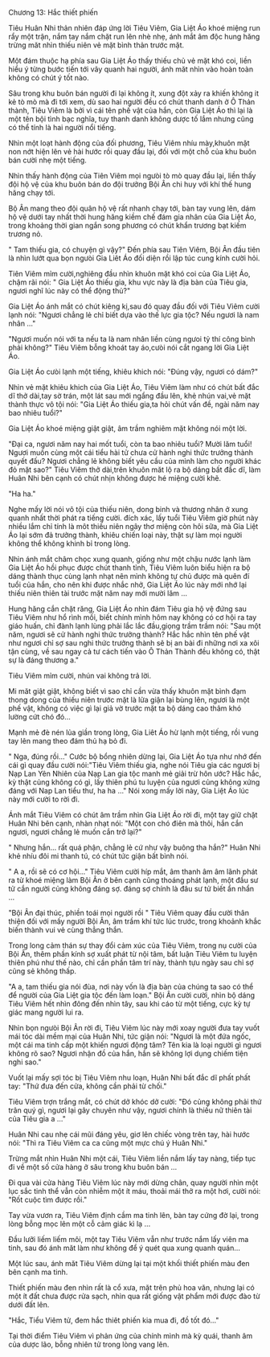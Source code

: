 




Chương 13: Hắc thiết phiến


Tiêu Huân Nhi thản nhiên đáp ứng lời Tiêu Viêm, Gia Liệt Áo khoé miệng run rẩy một trận, nắm tay nắm chặt run lên nhè nhẹ, ánh mắt âm độc hung hăng trừng măt nhìn thiếu niên vẻ mặt bình thản trước mặt.

Một đám thuộc hạ phía sau Gia Liệt Áo thấy thiếu chủ vẻ mặt khó coi, liền hiểu ý từng bước tiến tới vây quanh hai người, ánh măt nhìn vào hoàn toàn không có chút ý tốt nào.

Sâu trong khu buôn bán người đi lại không ít, xung đột xảy ra khiến không it kẻ tò mò mà đi tới xem, dù sao hai người đều có chút thanh danh ở Ô Thản thành, Tiêu Viêm là bởi vì cái tên phế vật của hắn, còn Gia Liệt Áo thì lại là một tên bội tình bạc nghĩa, tuy thanh danh không dược tố lắm nhưng cũng có thể tính là hai người nổi tiếng.

Nhìn một loạt hành động của đối phương, Tiêu Viêm nhíu mày,khuôn mặt non nớt hiện lên vẻ hài hước rồi quay đầu lại, đối với một chỗ của khu buôn bán cười nhẹ một tiếng.

Nhìn thấy hành động của Tiên Viêm mọi ngưòi tò mò quay đầu lại, liền thấy đội hộ vệ của khu buôn bán do đội trưởng Bội Ân chi huy với khí thế hung hăng chạy tới.

Bộ Ân mang theo đội quân hộ vệ rất nhanh chạy tới, bàn tay vung lên, dám hộ vệ dưới tay nhất thời hung hăng kiềm chế đám gia nhân của Gia Liệt Áo, trong khoảng thời gian ngắn song phương có chút khẩn trương bạt kiếm trương nỏ.

" Tam thiếu gia, có chuyện gì vậy?" Đến phía sau Tiên Viêm, Bội Ân đầu tiên là nhìn lướt qua bọn ngưòi Gia Liêt Áo đối diện rồi lập túc cung kính cười hỏi.

Tiên Viêm mỉm cười,nghiêng đầu nhìn khuôn mặt khó coi của Gia Liệt Áo, chậm rãi nói: " Gia Liệt Áo thiếu gia, khu vực này là địa bàn của Tiêu gia, ngươi nghĩ lúc này có thể động thủ?"

Gia Liệt Áo ánh mắt có chút kiêng kị,sau đó quay đầu đối với Tiêu Viêm cười lạnh nói: "Ngươi chẳng lẻ chỉ biết dựa vào thế lực gia tộc? Nếu ngươi là nam nhân …"

"Ngươi muốn nói với ta nếu ta là nam nhân liền cùng ngưoi tỷ thí công bình phải không?" Tiêu Viêm bỗng khoát tay áo,cưòi nói cắt ngang lời Gia Liệt Áo.

Gia Liệt Áo cưòi lạnh một tiếng, khiêu khich nói: "Đúng vậy, ngươi có dám?"

Nhìn vẻ mặt khiêu khich của Gia Liệt Áo, Tiêu Viêm làm như có chút bất đắc dĩ thở dài,tay sờ trán, một lát sau mới ngẩng đầu lên, khẻ nhún vai,vẻ mặt thành thực vô tội nói: "Gia Liệt Áo thiếu gia,ta hỏi chút vấn đề, ngài năm nay bao nhiêu tuổi?"

Gia Liệt Áo khoé miệng giật giật, âm trầm nghiêm mặt không nói một lời.

"Đại ca, ngươi năm nay hai mốt tuổi, còn ta bao nhiêu tuổi? Mười lăm tuổi! Ngươi muốn cùng một cái tiểu hài tử chưa cử hành nghi thức trưởng thành quyết đấu? Ngươi chẳng lẻ không biết yêu cầu của mình làm cho người khác đỏ mặt sao?" Tiêu Viêm thở dài,trên khuôn măt lộ ra bộ dáng bất đắc dĩ, làm Huân Nhi bên cạnh có chút nhịn không được hé miệng cười khẽ.

"Ha ha."

Nghe mấy lời nói vô tội của thiếu niên, dong binh và thương nhân ở xung quanh nhất thời phát ra tiếng cười. đích xác, lấy tuổi Tiêu Viêm giờ phút này nhiều lắm chỉ tính là môt thiếu niên ngây thơ miệng còn hôi sữa, mà Gia Liệt Áo lại sớm đả trưởng thành, khiêu chiến loại này, thật sự làm mọi người không thể không khinh bỉ trong lòng.

Nhìn ánh mắt châm chọc xung quanh, giống như một chậu nước lạnh làm Gia Liệt Áo hồi phục được chút thanh tỉnh, Tiêu Viêm luôn biểu hiện ra bộ dáng thành thục cùng lạnh nhạt nên mình không tự chủ được mà quên đí tuổi của hắn, cho nên khi được nhắc nhở, Gia Liệt Áo lúc này mới nhớ lại thiếu niên thiên tài trước mặt năm nay mới mười lăm …

Hung hăng cắn chặt răng, Gia Liệt Áo nhìn đám Tiêu gia hộ vệ đứng sau Tiêu Viêm như hổ rình mồi, biết chính mình hôm nay không có cơ hội ra tay giáo huấn, chỉ đành lạnh lùng phải lắc lắc đầu,giọng trầm trầm nói: "Sau một năm, ngươi sẽ cử hành nghi thức trưởng thành? Hắc hắc nhìn tên phế vật như ngươi chỉ sợ sau nghi thức trưởng thành sẽ bị an bài đi những nơi xa xôi tận cùng, về sau ngay cả tư cách tiến vào Ô Thản Thành đều không có, thật sự là đáng thương a."

Tiêu Viêm mỉm cười, nhún vai không trả lời.

Mi măt giật giật, không biết vì sao chỉ cần vừa thấy khuôn mặt bình đạm thong dong của thiếu niên trước mặt là lửa giận lại bùng lên, ngươi là một phế vật, không có việc gì lại giả vờ trước mặt ta bộ dáng cao thâm khó lường cứt chó đó…

Mạnh mẻ đè nén lủa giần trong lòng, Gia Liêt Áo hừ lạnh một tiếng, rồi vung tay lên mang theo đám thủ hạ bỏ đi.

" Nga, đúng rồi…" Cước bộ bổng nhiên dừng lại, Gia Liệt Áo tựa như nhớ đến cái gì quay đầu cười nói:"Tiêu Viêm thiếu gia, nghe nói Tiêu gia các ngươi bị Nạp Lan Yên Nhiên của Nạp Lan gia tộc manh mẻ giải trừ hôn ước? Hắc hắc, kỳ thật củng không có gì, lấy thiên phú tu luyện của ngươi củng không xứng đáng với Nap Lan tiểu thư, ha ha …" Nói xong mấy lời này, Gia Liệt Áo lúc này mới cười to rời đi.

Ánh mắt Tiêu Viêm có chút âm trầm nhìn Gia Liệt Áo rời đi, một tay giữ chặt Huân Nhi bên cạnh, nhàn nhạt nói: "Một con chó điên mà thôi, hắn cắn ngươi, ngươi chẳng lẻ muốn cắn trở lại?"

" Nhưng hắn… rất quá phận, chẳng lẻ cứ như vậy buông tha hắn?" Huân Nhi khẻ nhíu đôi mi thanh tú, có chút tức giận bất bình nói.

" A a, rồi sẽ có cơ hội..." Tiêu Viêm cười híp mắt, âm thanh âm âm lãnh phát ra từ khoé miệng làm Bội Ân ở bên cạnh cũng thoáng phát lạnh, một đầu sư tử cắn người củng không đáng sợ. đáng sợ chính là đâu sư tử biết ẩn nhẩn …

"Bội Ân đại thúc, phiền toái mọi người rồi " Tiêu Viêm quay đầu cười thân thiện đối với mấy người Bội Ân, âm trầm khí tức lúc trước, trong khoảnh khắc biến thành vui vẻ cùng thẳng thắn.

Trong long cảm thán sự thay đổi cảm xúc của Tiêu Viêm, trong nụ cười của Bội Ân, thêm phần kính sợ xuất phát từ nội tâm, bất luận Tiêu Viêm tu luyện thiên phú như thế nào, chỉ cần phần tâm trí này, thành tựu ngày sau chỉ sợ cũng sẻ không thấp.

"A a, tam thiếu gia nói đùa, nơi này vốn là địa bàn của chúng ta sao có thể để người của Gia Liệt gia tộc đến làm loạn." Bội Ân cười cười, nhìn bộ dáng Tiêu Viêm hết nhìn đông đến nhìn tây, sau khi cáo từ một tiếng, cực kỳ tự giác mang người lui ra.

Nhìn bọn ngưòi Bội Ân rời đi, Tiêu Viêm lúc này mới xoay người đưa tay vuốt mái tóc dài mềm mại của Huân Nhi, tức giận nói: "Ngươi là một đứa ngốc, một cái ma tinh cấp một khiến ngươi động tâm? Tên kia là loại người gì ngươi không rõ sao? Ngươi nhận đồ của hắn, hắn sẽ không lợi dụng chiếm tiện nghi sao."

Vuốt lại mấy sợi tóc bị Tiêu Viêm nhu loạn, Huân Nhi bất đắc dĩ phất phất tay: "Thứ đưa đến cửa, không cần phải từ chối."

Tiêu Viêm trợn trắng mắt, có chút dở khóc dở cười: "Đó củng không phải thứ trân quý gì, ngươi lại gây chuyên như vậy, ngươi chính là thiếu nữ thiên tài của Tiêu gia a …"

Huân Nhi cau nhẹ cái mũi đáng yêu, giơ lên chiếc vòng trên tay, hài hước nói: "Thì ra Tiêu Viêm ca ca cũng một mực chú ý Huân Nhi."

Trừng mắt nhìn Huân Nhi một cái, Tiêu Viêm liền nắm lấy tay nàng, tiếp tục đi về một số cửa hàng ở sâu trong khu buôn bán …

Đi qua vài cửa hàng Tiêu Viêm lúc này mới dừng chân, quay người nhìn một lục sắc tinh thể vẫn còn nhiễm một ít máu, thoải mái thở ra một hơi, cười nói: "Rốt cuộc tìm được rồi."

Tay vừa vươn ra, Tiêu Viêm định cầm ma tinh lên, bàn tay cứng đờ lại, trong lòng bỗng mọc lên một cỗ cảm giác kì lạ …

Đầu lưỡi liếm liếm môi, một tay Tiêu Viêm vẫn như trước nắm lấy viên ma tinh, sau đó ánh măt làm như không để ý quét qua xung quanh quán…

Một lúc sau, ánh măt Tiêu Viêm dừng lại tại một khối thiết phiến màu đen bên cạnh ma tinh.

Thiết phiến màu đen nhìn rất là cổ xưa, mặt trên phủ hoa văn, nhưng lại có một ít đất chưa được rửa sạch, nhìn qua rất giống vật phẩm mới được đào từ dưới đất lên.

"Hắc, Tiểu Viêm tử, đem hắc thiêt phiến kia mua đi, đồ tốt đó…"

Tại thời điểm Tiêu Viêm vì phản ứng của chính mình mà kỳ quái, thanh âm của dược lão, bỗng nhiên tử trong lòng vang lên.





